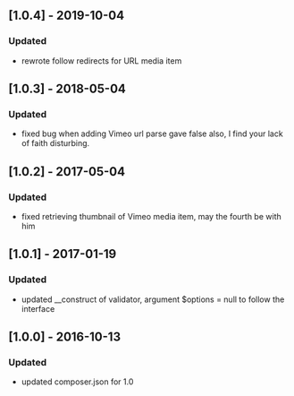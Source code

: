 ## [1.0.4] - 2019-10-04
### Updated
- rewrote follow redirects for URL media item

## [1.0.3] - 2018-05-04
### Updated
- fixed bug when adding Vimeo url parse gave false also, I find your lack of faith disturbing.
 
## [1.0.2] - 2017-05-04
### Updated
- fixed retrieving thumbnail of Vimeo media item, may the fourth be with him

## [1.0.1] - 2017-01-19
### Updated
- updated __construct of validator, argument $options = null to follow the interface

## [1.0.0] - 2016-10-13
### Updated
- updated composer.json for 1.0
